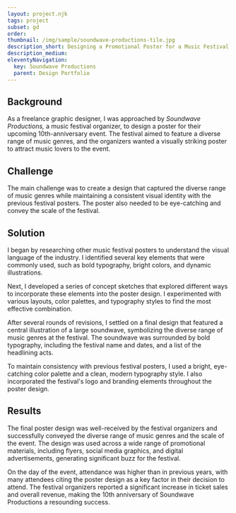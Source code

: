 ```yaml
---
layout: project.njk
tags: project
subset: gd
order:
thumbnail: /img/sample/soundwave-productions-tile.jpg
description_short: Designing a Promotional Poster for a Music Festival
description_medium:
eleventyNavigation:
  key: Soundwave Productions
  parent: Design Portfolio
---
```


## Background

As a freelance graphic designer, I was approached by _Soundwave Productions,_ a music festival organizer, to design a poster for their upcoming 10th-anniversary event. The festival aimed to feature a diverse range of music genres, and the organizers wanted a visually striking poster to attract music lovers to the event.

## Challenge

The main challenge was to create a design that captured the diverse range of music genres while maintaining a consistent visual identity with the previous festival posters. The poster also needed to be eye-catching and convey the scale of the festival.

## Solution

I began by researching other music festival posters to understand the visual language of the industry. I identified several key elements that were commonly used, such as bold typography, bright colors, and dynamic illustrations.

Next, I developed a series of concept sketches that explored different ways to incorporate these elements into the poster design. I experimented with various layouts, color palettes, and typography styles to find the most effective combination.

After several rounds of revisions, I settled on a final design that featured a central illustration of a large soundwave, symbolizing the diverse range of music genres at the festival. The soundwave was surrounded by bold typography, including the festival name and dates, and a list of the headlining acts.

To maintain consistency with previous festival posters, I used a bright, eye-catching color palette and a clean, modern typography style. I also incorporated the festival's logo and branding elements throughout the poster design.

## Results

The final poster design was well-received by the festival organizers and successfully conveyed the diverse range of music genres and the scale of the event. The design was used across a wide range of promotional materials, including flyers, social media graphics, and digital advertisements, generating significant buzz for the festival.

On the day of the event, attendance was higher than in previous years, with many attendees citing the poster design as a key factor in their decision to attend. The festival organizers reported a significant increase in ticket sales and overall revenue, making the 10th anniversary of Soundwave Productions a resounding success.

